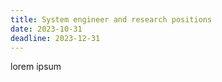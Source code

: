```yaml
---
title: System engineer and research positions
date: 2023-10-31
deadline: 2023-12-31
---
```


lorem ipsum

